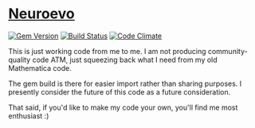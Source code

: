 # [Neuroevo](https://github.com/giuseppecuccu/neuroevo)

[![Gem Version](https://badge.fury.io/rb/neuroevo.svg)](https://badge.fury.io/rb/neuroevo)
[![Build Status](https://travis-ci.org/giuseppecuccu/neuroevo.svg?branch=master)](https://travis-ci.org/giuseppecuccu/neuroevo)
[![Code Climate](https://codeclimate.com/github/giuseppecuccu/neuroevo/badges/gpa.svg)](https://codeclimate.com/github/giuseppecuccu/neuroevo)


This is just working code from me to me. I am not producing community-quality
code ATM, just squeezing back what I need from my old Mathematica code.

The gem build is there for easier import rather than sharing purposes.
I presently consider the future of this code as a future consideration.

That said, if you'd like to make my code your own, you'll find me most
enthusiast :)
